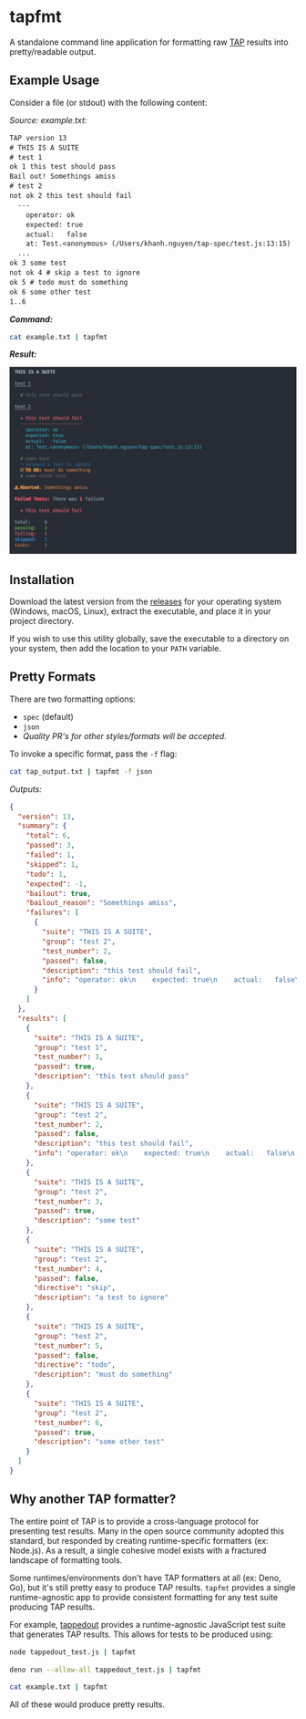# tapfmt

A standalone command line application for formatting raw [TAP](https://testanything.org) results into pretty/readable output.

## Example Usage

Consider a file (or stdout) with the following content:

_Source: example.txt:_
```txt
TAP version 13
# THIS IS A SUITE
# test 1
ok 1 this test should pass
Bail out! Somethings amiss
# test 2
not ok 2 this test should fail
  ---
    operator: ok
    expected: true
    actual:   false
    at: Test.<anonymous> (/Users/khanh.nguyen/tap-spec/test.js:13:15)
  ...
ok 3 some test
not ok 4 # skip a test to ignore
ok 5 # todo must do something
ok 6 some other test
1..6
```

**_Command:_**

```bash
cat example.txt | tapfmt
```

**_Result:_**

![test](./docs/example.jpg)

## Installation

Download the latest version from the [releases](https://github.com/coreybutler/tapfmt/releases) for your operating system (Windows, macOS, Linux), extract the executable, and place it in your project directory.

If you wish to use this utility globally, save the executable to a directory on your system, then add the location to your `PATH` variable.

## Pretty Formats

There are two formatting options:

- `spec` (default)
- `json`
- _Quality PR's for other styles/formats will be accepted._

To invoke a specific format, pass the `-f` flag:

```sh
cat tap_output.txt | tapfmt -f json
```

_Outputs:_
```json
{
  "version": 13,
  "summary": {
    "total": 6,
    "passed": 3,
    "failed": 1,
    "skipped": 1,
    "todo": 1,
    "expected": -1,
    "bailout": true,
    "bailout_reason": "Somethings amiss",
    "failures": [
      {
        "suite": "THIS IS A SUITE",
        "group": "test 2",
        "test_number": 2,
        "passed": false,
        "description": "this test should fail",
        "info": "operator: ok\n    expected: true\n    actual:   false\n    at: Test.\u003canonymous\u003e (/Users/khanh.nguyen/tap-spec/test.js:13:15)"
      }
    ]
  },
  "results": [
    {
      "suite": "THIS IS A SUITE",
      "group": "test 1",
      "test_number": 1,
      "passed": true,
      "description": "this test should pass"
    },
    {
      "suite": "THIS IS A SUITE",
      "group": "test 2",
      "test_number": 2,
      "passed": false,
      "description": "this test should fail",
      "info": "operator: ok\n    expected: true\n    actual:   false\n    at: Test.\u003canonymous\u003e (/Users/khanh.nguyen/tap-spec/test.js:13:15)"
    },
    {
      "suite": "THIS IS A SUITE",
      "group": "test 2",
      "test_number": 3,
      "passed": true,
      "description": "some test"
    },
    {
      "suite": "THIS IS A SUITE",
      "group": "test 2",
      "test_number": 4,
      "passed": false,
      "directive": "skip",
      "description": "a test to ignore"
    },
    {
      "suite": "THIS IS A SUITE",
      "group": "test 2",
      "test_number": 5,
      "passed": false,
      "directive": "todo",
      "description": "must do something"
    },
    {
      "suite": "THIS IS A SUITE",
      "group": "test 2",
      "test_number": 6,
      "passed": true,
      "description": "some other test"
    }
  ]
}
```

## Why another TAP formatter?

The entire point of TAP is to provide a cross-language protocol for presenting test results. Many in the open source community adopted this standard, but responded by creating runtime-specific formatters (ex: Node.js). As a result, a single cohesive model exists with a fractured landscape of formatting tools.

Some runtimes/environments don't have TAP formatters at all (ex: Deno, Go), but it's still pretty easy to produce TAP results. `tapfmt` provides a single runtime-agnostic app to provide consistent formatting for any test suite producing TAP results.

For example, [tappedout](https://github.com/coreybutler/tapped-out) provides a runtime-agnostic JavaScript test suite that generates TAP results. This allows for tests to be produced using:

```sh
node tappedout_test.js | tapfmt
```

```sh
deno run --allow-all tappedout_test.js | tapfmt
```

```sh
cat example.txt | tapfmt
```

All of these would produce pretty results.